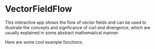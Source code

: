 VectorFieldFlow
===============

This interactive app shows the flow of vector fields and can be used to illustrate the concepts and signficance of  curl and divergence, which are usually explained in some abstract mathematical manner.

Here are some cool example functions:
